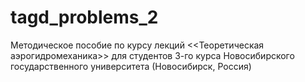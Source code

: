# tagd_problems_2
Методическое пособие по курсу лекций <<Теоретическая аэрогидромеханика>> для студентов 3-го курса Новосибирского государственного университета (Новосибирск, Россия)
